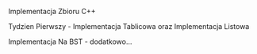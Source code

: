 Implementacja Zbioru C++

Tydzien Pierwszy - Implementacja Tablicowa oraz Implementacja Listowa

Implementacja Na BST - dodatkowo...

